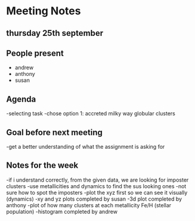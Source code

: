 # Meeting Notes
## thursday 25th september 
## People present
- andrew 
- anthony 
- susan

## Agenda
-selecting task
-chose option 1: accreted milky way globular clusters

## Goal before next meeting 
-get a better understanding of what the assignment is asking for

## Notes for the week
-if i understand correctly, from the given data, we are looking for imposter clusters
-use metallicities and dynamics to find the sus looking ones
-not sure how to spot the imposters
-plot the xyz first so we can see it visually (dynamics)
-xy and yz plots completed by susan
-3d plot completed by anthony
-plot of how many clusters at each metallicity Fe/H (stellar population)
-histogram completed by andrew
